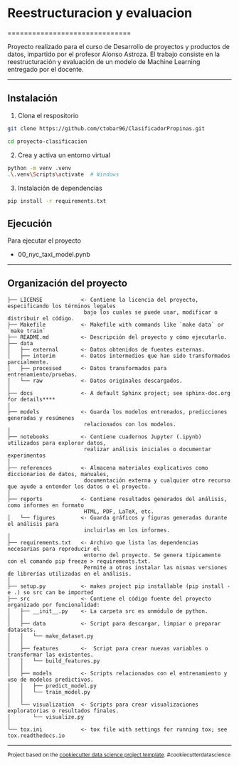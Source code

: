 # Reestructuracion y evaluacion
==============================

Proyecto realizado para el curso de Desarrollo de proyectos y productos de datos, impartido por el profesor Alonso Astroza. El trabajo consiste en la reestructuración y evaluación de un modelo de Machine Learning entregado por el docente.



-----
## Instalación

1. Clona el respositorio 

```bash
git clone https://github.com/ctobar96/ClasificadorPropinas.git

cd proyecto-clasificacion
```

2. Crea y activa un entorno virtual
```bash
python -m venv .venv
.\.venv\Scripts\activate  # Windows
```

3. Instalación de dependencias
```bash
pip install -r requirements.txt
```

## Ejecución
Para ejecutar el proyecto 

- 00_nyc_taxi_model.pynb
------








Organización del proyecto
------------

    ├── LICENSE            <- Contiene la licencia del proyecto, especificando los términos legales 
                            bajo los cuales se puede usar, modificar o distribuir el código.
    ├── Makefile           <- Makefile with commands like `make data` or `make train`
    ├── README.md          <- Descripción del proyecto y cómo ejecutarlo.
    ├── data
    │   ├── external       <- Datos obtenidos de fuentes externas.
    │   ├── interim        <- Datos intermedios que han sido transformados parcialmente.
    │   ├── processed      <- Datos transformados para entrenamiento/pruebas.
    │   └── raw            <- Datos originales descargados.
    │
    ├── docs               <- A default Sphinx project; see sphinx-doc.org for details****
    │
    ├── models             <- Guarda los modelos entrenados, predicciones generadas y resúmenes 
                            relacionados con los modelos.
    │
    ├── notebooks          <- Contiene cuadernos Jupyter (.ipynb) utilizados para explorar datos, 
                            realizar análisis iniciales o documentar experimentos
    │
    ├── references         <- Almacena materiales explicativos como diccionarios de datos, manuales, 
                            documentación externa y cualquier otro recurso que ayude a entender los datos o el proyecto.
    │
    ├── reports            <- Contiene resultados generados del análisis, como informes en formato 
                            HTML, PDF, LaTeX, etc.
    │   └── figures        <- Guarda gráficos y figuras generadas durante el análisis para 
                            incluirlas en los informes.
    │
    ├── requirements.txt   <- Archivo que lista las dependencias necesarias para reproducir el 
                            entorno del proyecto. Se genera típicamente con el comando pip freeze > requirements.txt. 
                            Permite a otros instalar las mismas versiones de librerías utilizadas en el análisis.
    │
    ├── setup.py           <- makes project pip installable (pip install -e .) so src can be imported
    ├── src                <- Contiene el código fuente del proyecto organizado por funcionalidad:
    │   ├── __init__.py    <- La carpeta src es unmódulo de python.
    │   │
    │   ├── data           <- Script para descargar, limpiar o preparar datasets.
    │   │   └── make_dataset.py
    │   │
    │   ├── features       <-  Script para crear nuevas variables o transformar las existentes.
    │   │   └── build_features.py
    │   │
    │   ├── models         <- Scripts relacionados con el entrenamiento y uso de modelos predictivos.
    │   │   ├── predict_model.py
    │   │   └── train_model.py
    │   │
    │   └── visualization  <- Scripts para crear visualizaciones exploratorias o resultados finales. 
    │       └── visualize.py
    │
    └── tox.ini            <- tox file with settings for running tox; see tox.readthedocs.io


--------

<p><small>Project based on the <a target="_blank" href="https://drivendata.github.io/cookiecutter-data-science/">cookiecutter data science project template</a>. #cookiecutterdatascience</small></p>

